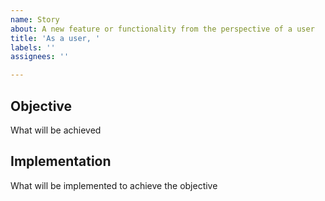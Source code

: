 ```yaml
---
name: Story
about: A new feature or functionality from the perspective of a user
title: 'As a user, '
labels: ''
assignees: ''

---
```


## Objective

What will be achieved

## Implementation

What will be implemented to achieve the objective
